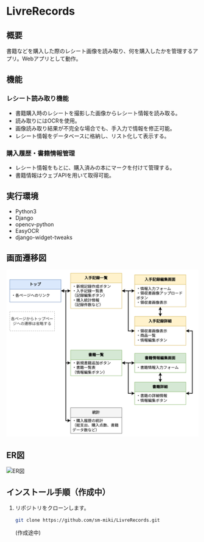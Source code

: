 # LivreRecords

## 概要

書籍などを購入した際のレシート画像を読み取り、何を購入したかを管理するアプリ。Webアプリとして動作。

## 機能

### レシート読み取り機能

* 書籍購入時のレシートを撮影した画像からレシート情報を読み取る。
* 読み取りにはOCRを使用。
* 画像読み取り結果が不完全な場合でも、手入力で情報を修正可能。
* レシート情報をデータベースに格納し、リスト化して表示する。

### 購入履歴・書籍情報管理

* レシート情報をもとに、購入済みの本にマークを付けて管理する。
* 書籍情報はウェブAPIを用いて取得可能。

## 実行環境

- Python3
- Django
- opencv-python
- EasyOCR
- django-widget-tweaks

## 画面遷移図

![画面遷移図](./docs/画面遷移図.drawio.png)

## ER図

![ER図](./docs/ER図-ja.drawio.png)

## インストール手順（作成中）

1. リポジトリをクローンします。

   ```bash
   git clone https://github.com/sm-miki/LivreRecords.git
   ```

   (作成途中)
